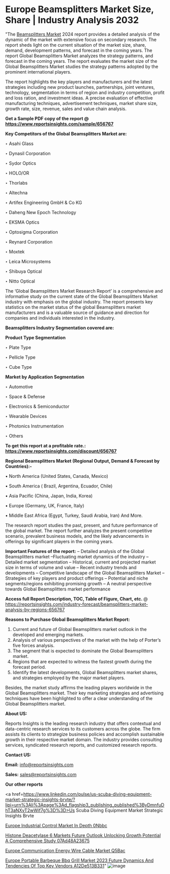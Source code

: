 # Europe Beamsplitters Market Size, Share | Industry Analysis 2032

"The <a href=https://www.reportsinsights.com/sample/656767>Beamsplitters Market</a> 2024 report provides a detailed analysis of the dynamic of the market with extensive focus on secondary research. The report sheds light on the current situation of the market size, share, demand, development patterns, and forecast in the coming years. The report Global Beamsplitters Market analyzes the strategy patterns, and forecast in the coming years. The report evaluates the market size of the Global Beamsplitters Market studies the strategy patterns adopted by the prominent international players.

The report highlights the key players and manufacturers and the latest strategies including new product launches, partnerships, joint ventures, technology, segmentation in terms of region and industry competition, profit and loss ration, and investment ideas. A precise evaluation of effective manufacturing techniques, advertisement techniques, market share size, growth rate, size, revenue, sales and value chain analysis.

<strong>Get a Sample PDF copy of the report @ <a href=https://www.reportsinsights.com/sample/656767 style=color:#0000ff;>https://www.reportsinsights.com/sample/656767</a></strong>

<strong>Key Competitors of the Global Beamsplitters Market are:</strong>

‣ Asahi Glass

‣ Dynasil Corporation

‣ Sydor Optics

‣ HOLO/OR

‣ Thorlabs

‣ Altechna

‣ Artifex Engineering GmbH & Co KG

‣ Daheng New Epoch Technology

‣ EKSMA Optics

‣ Optosigma Corporation

‣ Reynard Corporation

‣ Moxtek

‣ Leica Microsystems

‣ Shibuya Optical

‣ Nitto Optical

The ‘Global Beamsplitters Market Research Report’ is a comprehensive and informative study on the current state of the Global Beamsplitters Market industry with emphasis on the global industry. The report presents key statistics on the market status of the global Beamsplitters market manufacturers and is a valuable source of guidance and direction for companies and individuals interested in the industry.

<strong>Beamsplitters Industry Segmentation covered are:</strong>

<strong>Product Type Segmentation</strong>

‣ Plate Type

‣ Pellicle Type

‣ Cube Type

<strong>Market by Application Segmentation</strong>

‣ Automotive

‣ Space & Defense

‣ Electronics & Semiconductor

‣ Wearable Devices

‣ Photonics Instrumentation

‣ Others

<strong>To get this report at a profitable rate.: <a href=https://www.reportsinsights.com/discount/656767 style=color:#0000ff;>https://www.reportsinsights.com/discount/656767</a></strong>

<strong>Regional Beamsplitters Market (Regional Output, Demand &amp; Forecast by Countries):-</strong>

• North America (United States, Canada, Mexico)

• South America ( Brazil, Argentina, Ecuador, Chile)

• Asia Pacific (China, Japan, India, Korea)

• Europe (Germany, UK, France, Italy)

• Middle East Africa (Egypt, Turkey, Saudi Arabia, Iran) And More.

The research report studies the past, present, and future performance of the global market. The report further analyzes the present competitive scenario, prevalent business models, and the likely advancements in offerings by significant players in the coming years.

<strong>Important Features of the report:</strong>
– Detailed analysis of the Global Beamsplitters market
–Fluctuating market dynamics of the industry
–Detailed market segmentation
– Historical, current and projected market size in terms of volume and value
– Recent industry trends and developments
– Competitive landscape of the Global Beamsplitters Market
– Strategies of key players and product offerings
– Potential and niche segments/regions exhibiting promising growth
– A neutral perspective towards Global Beamsplitters market performance

<strong>Access full Report Description, TOC, Table of Figure, Chart, etc. </strong>@   <a href=https://reportsinsights.com/industry-forecast/beamsplitters-market-analysis-by-regions-656767 style=color:#0000ff;>https://reportsinsights.com/industry-forecast/beamsplitters-market-analysis-by-regions-656767</a>

<strong>Reasons to Purchase Global Beamsplitters Market Report:</strong>
1. Current and future of Global Beamsplitters market outlook in the developed and emerging markets.
2. Analysis of various perspectives of the market with the help of Porter’s five forces analysis.
3. The segment that is expected to dominate the Global Beamsplitters market.
4. Regions that are expected to witness the fastest growth during the forecast period.
5. Identify the latest developments, Global Beamsplitters market shares, and strategies employed by the major market players.

Besides, the market study affirms the leading players worldwide in the Global Beamsplitters market. Their key marketing strategies and advertising techniques have been highlighted to offer a clear understanding of the Global Beamsplitters market.

<strong><strong>About US</strong>:</strong>

Reports Insights is the leading research industry that offers contextual and data-centric research services to its customers across the globe. The firm assists its clients to strategize business policies and accomplish sustainable growth in their respective market domain. The industry provides consulting services, syndicated research reports, and customized research reports.

<strong>Contact US:</strong>

<p class=><b>Email:</b> <a href=mailto:info@reportsinsights.com>info@reportsinsights.com</a></p>
<p class=><b>Sales:</b> <a href=mailto:sales@reportsinsights.com>sales@reportsinsights.com</a></p>

<strong>Our other reports</strong>

<a href=https://www.linkedin.com/pulse/us-scuba-diving-equipment-market-strategic-insights-brvte/?lipi=urn%3Ali%3Apage%3Ad_flagship3_publishing_published%3ByDmnfuDhT3aNXvT2wWif7g%3D%3D>Us Scuba Diving Equipment Market Strategic Insights Brvte</a>

<a href=https://www.linkedin.com/pulse/europe-industrial-control-market-in-depth-0nbbc/>Europe Industrial Control Market In Depth 0Nbbc</a>

<a href=https://medium.com/@anuragakarte041/histone-deacetylase-6-markets-future-outlook-unlocking-growth-potential-a-comprehensive-study-07ad48a23675>Histone Deacetylase 6 Markets Future Outlook Unlocking Growth Potential A Comprehensive Study 07Ad48A23675</a>

<a href=https://www.linkedin.com/pulse/europe-communication-energy-wire-cable-market-q5bac/>Europe Communication Energy Wire Cable Market Q5Bac</a>

<a href=https://medium.com/@d7298290/europe-portable-barbeque-bbq-grill-market-2023-future-dynamics-and-tendencies-of-top-key-vendors-a12de513b331>Europe Portable Barbeque Bbq Grill Market 2023 Future Dynamics And Tendencies Of Top Key Vendors A12De513B331</a>"
![image](https://github.com/aakesh123242/RIMarket/assets/158431203/288ce417-cbf9-4a62-975d-d32815a44745)
